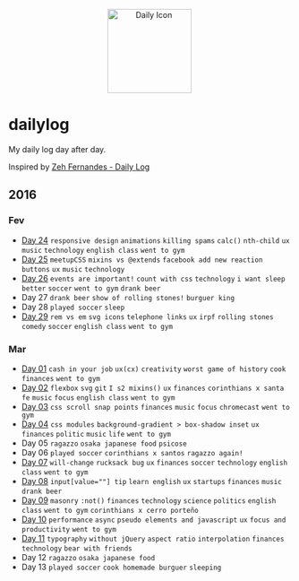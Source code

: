 <p align="center">
  <img src="http://simpleicon.com/wp-content/uploads/Calendar-Time.png" alt="Daily Icon" width="150" />
</p>



# dailylog

My daily log day after day.

Inspired by [Zeh Fernandes - Daily Log](https://github.com/zehfernandes/dailylog/)

## 2016 

### Fev

- [Day 24](https://github.com/lfeh/dailylog/blob/master/log/02-24-2016.md) `responsive design` `animations` `killing spams` `calc()` `nth-child` `ux` `music` `technology` `english class` `went to gym`
- [Day 25](https://github.com/lfeh/dailylog/blob/master/log/02-25-2016.md) `meetupCSS` `mixins vs @extends` `facebook add new reaction buttons` `ux` `music` `technology` 
- [Day 26](https://github.com/LFeh/dailylog/blob/master/log/02-26-2016.md) `events are important!` `count with css` `technology` `i want sleep better` `soccer` `went to gym` `drank beer`
- Day 27 `drank beer` `show of rolling stones!` `burguer king`
- Day 28 `played soccer` `sleep` 
- [Day 29](https://github.com/LFeh/dailylog/blob/master/log/02-29-2016.md) `rem vs em` `svg icons` `telephone links` `ux` `irpf` `rolling stones` `comedy` `soccer`  `english class` `went to gym`
 
### Mar

- [Day 01](https://github.com/LFeh/dailylog/blob/master/log/03-01-2016.md) `cash in your job` `ux(cx)` `creativity` `worst game of history` `cook` `finances` `went to gym`
- [Day 02](https://github.com/LFeh/dailylog/blob/master/log/03-02-2016.md) `flexbox` `svg` `git` `I s2 mixins()` `ux` `finances` `corinthians x santa fe` `music` `focus` `english class` `went to gym`  
- [Day 03](https://github.com/LFeh/dailylog/blob/master/log/03-03-2016.md) `css scroll snap points` `finances` `music` `focus` `chromecast` `went to gym` 
- [Day 04](https://github.com/LFeh/dailylog/blob/master/log/03-03-2016.md) `css modules` `background-gradient > box-shadow inset` `ux` `finances` `politic` `music` `life` `went to gym` 
- Day 05 `ragazzo` `osaka japanese food` `psicose` 
- Day 06 `played soccer` `corinthians x santos` `ragazzo again!` 
- [Day 07](https://github.com/LFeh/dailylog/blob/master/log/03-07-2016.md) `will-change` `rucksack bug` `ux` `finances` `soccer` `technology` `english class` `went to gym`
- [Day 08](https://github.com/LFeh/dailylog/blob/master/log/03-08-2016.md) `input[value=""] tip` `learn english` `ux` `startups` `finances` `music` `drank beer`
- [Day 09](https://github.com/LFeh/dailylog/blob/master/log/03-09-2016.md) `masonry` `:not()` `finances` `technology` `science` `politics` `english class` `went to gym` `corinthians x cerro porteño`
- [Day 10](https://github.com/LFeh/dailylog/blob/master/log/03-10-2016.md) `performance` `async` `pseudo elements and javascript` `ux` `focus and productivity` `went to gym` 
- [Day 11](https://github.com/LFeh/dailylog/blob/master/log/03-11-2016.md) `typography` `without jQuery` `aspect ratio` `interpolation` `finances` `technology` `bear with friends`
- Day 12  `ragazzo` `osaka japanese food`  
- Day 13 `played soccer` `cook homemade burguer` `sleeping`
